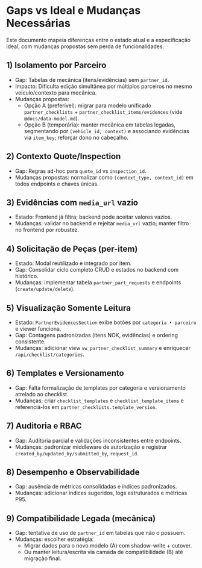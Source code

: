 # Gaps vs Ideal e Mudanças Necessárias

Este documento mapeia diferenças entre o estado atual e a especificação ideal, com mudanças
propostas sem perda de funcionalidades.

## 1) Isolamento por Parceiro

- Gap: Tabelas de mecânica (itens/evidências) sem `partner_id`.
- Impacto: Dificulta edição simultânea por múltiplos parceiros no mesmo veículo/contexto para
  mecânica.
- Mudanças propostas:
  - Opção A (preferível): migrar para modelo unificado `partner_checklists` +
    `partner_checklist_items/evidences` (vide `@docs/data-model.md`).
  - Opção B (temporária): manter mecânica em tabelas legadas, segmentando por
    `(vehicle_id, context)` e associando evidências via `item_key`; reforçar dono no cabeçalho.

## 2) Contexto Quote/Inspection

- Gap: Regras ad-hoc para `quote_id` vs `inspection_id`.
- Mudanças propostas: normalizar como `(context_type, context_id)` em todos endpoints e chaves
  únicas.

## 3) Evidências com `media_url` vazio

- Estado: Frontend já filtra; backend pode aceitar valores vazios.
- Mudanças: validar no backend e rejeitar `media_url` vazio; manter filtro no frontend por robustez.

## 4) Solicitação de Peças (per-item)

- Estado: Modal reutilizado e integrado por item.
- Gap: Consolidar ciclo completo CRUD e estados no backend com histórico.
- Mudanças: implementar tabela `partner_part_requests` e endpoints (`create/update/delete`).

## 5) Visualização Somente Leitura

- Estado: `PartnerEvidencesSection` exibe botões por `categoria • parceiro` e viewer funciona.
- Gap: Contagens padronizadas (itens NOK, evidências) e ordering consistente.
- Mudanças: adicionar view `vw_partner_checklist_summary` e enriquecer `/api/checklist/categories`.

## 6) Templates e Versionamento

- Gap: Falta formalização de templates por categoria e versionamento atrelado ao checklist.
- Mudanças: criar `checklist_templates` e `checklist_template_items` e referenciá-los em
  `partner_checklists.template_version`.

## 7) Auditoria e RBAC

- Gap: Auditoria parcial e validações inconsistentes entre endpoints.
- Mudanças: padronizar middleware de autorização e registrar `created_by/updated_by/submitted_by`,
  `request_id`.

## 8) Desempenho e Observabilidade

- Gap: ausência de métricas consolidadas e índices padronizados.
- Mudanças: adicionar índices sugeridos, logs estruturados e métricas P95.

## 9) Compatibilidade Legada (mecânica)

- Gap: tentativa de uso de `partner_id` em tabelas que não o possuem.
- Mudanças: escolher estratégia:
  - Migrar dados para o novo modelo (A) com shadow-write + cutover.
  - Ou manter leitura/escrita via camada de compatibilidade (B) até migração final.
